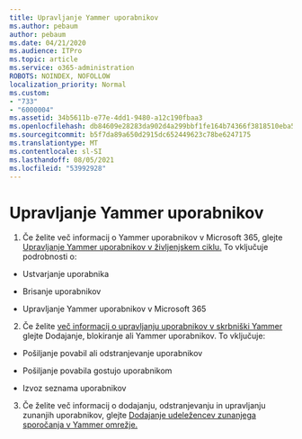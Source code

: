 ```yaml
---
title: Upravljanje Yammer uporabnikov
ms.author: pebaum
author: pebaum
ms.date: 04/21/2020
ms.audience: ITPro
ms.topic: article
ms.service: o365-administration
ROBOTS: NOINDEX, NOFOLLOW
localization_priority: Normal
ms.custom:
- "733"
- "6000004"
ms.assetid: 34b5611b-e77e-4dd1-9480-a12c190fbaa3
ms.openlocfilehash: db84609e28283da902d4a299bbf1fe164b74366f3818510eba5f10d2ebbdf4f0
ms.sourcegitcommit: b5f7da89a650d2915dc652449623c78be6247175
ms.translationtype: MT
ms.contentlocale: sl-SI
ms.lasthandoff: 08/05/2021
ms.locfileid: "53992928"
---
```

# <a name="managing-yammer-users"></a>Upravljanje Yammer uporabnikov

1. Če želite več informacij o Yammer uporabnikov v Microsoft 365, glejte [Upravljanje Yammer uporabnikov v življenjskem ciklu.](https://docs.microsoft.com/yammer/manage-yammer-users/manage-users-across-their-lifecycle) To vključuje podrobnosti o:

  - Ustvarjanje uporabnika

  - Brisanje uporabnikov

  - Upravljanje Yammer uporabnikov v Microsoft 365

2. Če želite [več informacij o upravljanju uporabnikov v skrbniški Yammer](https://docs.microsoft.com/yammer/manage-yammer-users/add-block-or-remove-users) glejte Dodajanje, blokiranje ali Yammer uporabnikov. To vključuje:

  - Pošiljanje povabil ali odstranjevanje uporabnikov

  - Pošiljanje povabila gostujo uporabnikom

  - Izvoz seznama uporabnikov

3. Če želite več informacij o dodajanju, odstranjevanju in upravljanju zunanjih uporabnikov, glejte [Dodajanje udeležencev zunanjega sporočanja v Yammer omrežje.](https://docs.microsoft.com/yammer/work-with-external-users/add-external-participants)
